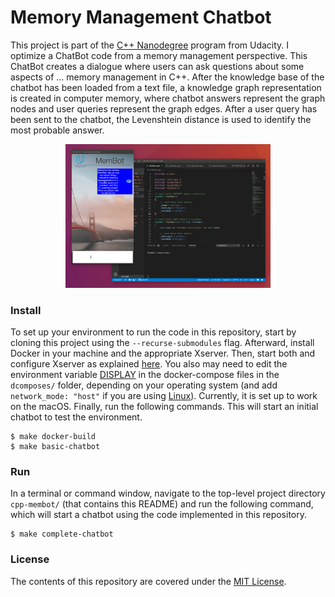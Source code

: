 Memory Management Chatbot
================


This project is part of the [C++ Nanodegree](https://www.udacity.com/course/c-plus-plus-nanodegree--nd213)
 program from Udacity. I optimize a ChatBot code from a memory management
 perspective. This ChatBot creates a dialogue where users can ask questions
 about some aspects of ... memory management in C++. After the knowledge base
 of the chatbot has been loaded from a text file, a knowledge graph
 representation is created in computer memory, where chatbot answers represent
 the graph nodes and user queries represent the graph edges. After a user query
 has been sent to the chatbot, the Levenshtein distance is used to identify the
 most probable answer.

<p align="center"><img src="chatbot_demo.gif" alt="Example" width="65%" style="middle"></p>


### Install
To set up your environment to run the code in this repository, start by cloning
 this project using the `--recurse-submodules` flag. Afterward, install Docker
 in your machine and the appropriate Xserver. Then, start both and configure
 Xserver as explained [here](https://medium.com/@mreichelt/how-to-show-x11-windows-within-docker-on-mac-50759f4b65cb).
 You also may need to edit the environment variable [DISPLAY](https://medium.com/better-programming/running-desktop-apps-in-docker-43a70a5265c4)
 in the docker-compose files in the `dcomposes/` folder, depending on your
 operating system (and add `network_mode: "host"` if you are using [Linux](https://stackoverflow.com/questions/35960452/docker-compose-running-containers-in-nethost)).
 Currently, it is set up to work on the macOS. Finally, run the following
 commands. This will start an initial chatbot to test the environment.

```shell
$ make docker-build
$ make basic-chatbot
```


### Run
In a terminal or command window, navigate to the top-level project directory
 `cpp-membot/` (that contains this README) and run the following
 command, which will start a chatbot using the code implemented in this
 repository.

```shell
$ make complete-chatbot
```


### License
The contents of this repository are covered under the [MIT License](LICENSE).
